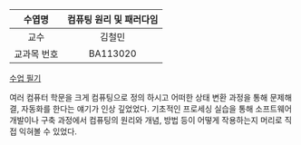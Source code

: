 | 수엽명 | 컴퓨팅 원리 및 패러다임 |
| :--: | :--: |
| 교수 | 김철민 |
| 교과목 번호 | BA113020 |

[수업 필기](./note.md)

여러 컴퓨터 학문을 크게 컴퓨팅으로 정의 하시고 어떠한 상태 변환 과정을 통해 문제해결, 자동화를 한다는 얘기가 인상 깊었었다. 기초적인 프로세싱 실습을 통해 소프트웨어 개발이나 구축 과정에서 컴퓨팅의 원리와 개념, 방법 등이 어떻게 작용하는지 머리로 직접 익혀볼 수 있었다.
